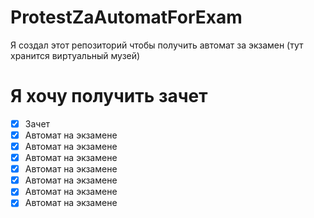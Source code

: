 # ProtestZaAutomatForExam
Я создал этот репозиторий чтобы получить автомат за экзамен (тут хранится виртуальный музей)

# Я хочу получить зачет
- [x] Зачет
- [x] Автомат на экзамене
- [x] Автомат на экзамене
- [x] Автомат на экзамене
- [x] Автомат на экзамене
- [x] Автомат на экзамене
- [x] Автомат на экзамене
- [x] Автомат на экзамене
